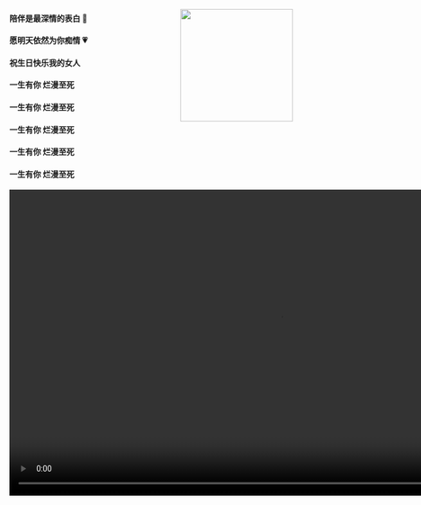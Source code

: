 [<img src="https://Happy-birthday-to-Chloe.github.io/my_pic.jpg" height="200" style="float: right;">](https://Happy-birthday-to-Chloe.github.io/my_pic.jpg)

#### 陪伴是最深情的表白 🍂

#### 愿明天依然为你痴情 💗

#### 祝生日快乐我的女人

#### 一生有你    烂漫至死  

#### 一生有你    烂漫至死  

#### 一生有你    烂漫至死  

#### 一生有你    烂漫至死

#### 一生有你    烂漫至死





<video width="960" height="544" controls>
    <source src="001.mp4" type="video/mp4">
</video>

